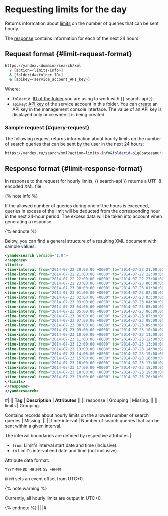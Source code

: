 # Requesting limits for the day

Returns information about [limits](../concepts/limits.md) on the number of queries that can be sent hourly.

The [response](#limit-response-format) contains information for each of the next 24 hours.

## Request format {#limit-request-format}

```bash
https://yandex.<domain>/search/xml
  ? [action=<limits-info>]
  & [folderid=<folder_ID>]
  & [apikey=<service_account_API_key>]
```

Where:

* `folderid`: [ID of the folder](../../resource-manager/operations/folder/get-id.md) you are using to work with {{ search-api }}.
* `apikey`: [API key](../../iam/concepts/authorization/api-key.md) of the service account in this folder. You can [create](../../iam/operations/api-key/create.md) an API key in the management console interface. The value of an API key is displayed only once when it is being created.

### Sample request {#query-request}

The following request returns information about hourly limits on the number of search queries that can be sent by the user in the next 24 hours:

```bash
https://yandex.ru/search/xml?action=limits-info&folderid=b1g8oateeanu********&apikey=AQVN1kJ7f_1dHwW_Ert6p8357XJgzuKEpW********
```

## Response format {#limit-response-format}

In response to the request for hourly limits, {{ search-api }} returns a UTF-8 encoded XML file.

{% note info %}

If the allowed number of queries during one of the hours is exceeded, queries in excess of the limit will be deducted from the corresponding hour in the next 24-hour period. The excess data will be taken into account when generating a response.

{% endnote %}

Below, you can find a general structure of a resulting XML document with sample values.


```xml
<yandexsearch version="1.0">
<response>
<limits>
<time-interval from="2014-07-22 20:00:00 +0000" to="2014-07-22 21:00:00 +0000">500</time-interval>
<time-interval from="2014-07-22 21:00:00 +0000" to="2014-07-22 22:00:00 +0000">450</time-interval>
<time-interval from="2014-07-22 22:00:00 +0000" to="2014-07-22 23:00:00 +0000">590</time-interval>
<time-interval from="2014-07-22 23:00:00 +0000" to="2014-07-23 00:00:00 +0000">600</time-interval>
<time-interval from="2014-07-23 00:00:00 +0000" to="2014-07-23 01:00:00 +0000">300</time-interval>
<time-interval from="2014-07-23 01:00:00 +0000" to="2014-07-23 02:00:00 +0000">200</time-interval>
<time-interval from="2014-07-23 02:00:00 +0000" to="2014-07-23 03:00:00 +0000">500</time-interval>
<time-interval from="2014-07-23 03:00:00 +0000" to="2014-07-23 04:00:00 +0000">500</time-interval>
<time-interval from="2014-07-23 04:00:00 +0000" to="2014-07-23 05:00:00 +0000">500</time-interval>
<time-interval from="2014-07-23 05:00:00 +0000" to="2014-07-23 06:00:00 +0000">100</time-interval>
<time-interval from="2014-07-23 06:00:00 +0000" to="2014-07-23 07:00:00 +0000">100</time-interval>
<time-interval from="2014-07-23 07:00:00 +0000" to="2014-07-23 08:00:00 +0000">100</time-interval>
<time-interval from="2014-07-23 08:00:00 +0000" to="2014-07-23 09:00:00 +0000">100</time-interval>
<time-interval from="2014-07-23 09:00:00 +0000" to="2014-07-23 10:00:00 +0000">200</time-interval>
<time-interval from="2014-07-23 10:00:00 +0000" to="2014-07-23 11:00:00 +0000">300</time-interval>
<time-interval from="2014-07-23 11:00:00 +0000" to="2014-07-23 12:00:00 +0000">300</time-interval>
<time-interval from="2014-07-23 12:00:00 +0000" to="2014-07-23 13:00:00 +0000">300</time-interval>
<time-interval from="2014-07-23 13:00:00 +0000" to="2014-07-23 14:00:00 +0000">300</time-interval>
<time-interval from="2014-07-23 14:00:00 +0000" to="2014-07-23 15:00:00 +0000">300</time-interval>
<time-interval from="2014-07-23 15:00:00 +0000" to="2014-07-23 16:00:00 +0000">300</time-interval>
<time-interval from="2014-07-23 16:00:00 +0000" to="2014-07-23 17:00:00 +0000">400</time-interval>
<time-interval from="2014-07-23 17:00:00 +0000" to="2014-07-23 18:00:00 +0000">500</time-interval>
<time-interval from="2014-07-23 18:00:00 +0000" to="2014-07-23 19:00:00 +0000">500</time-interval>
<time-interval from="2014-07-23 19:00:00 +0000" to="2014-07-23 20:00:00 +0000">600</time-interval>
</limits>
</response>
</yandexsearch>
```


#|
|| **Tag** | **Description** | **Attributes** ||
|| response | Grouping | Missing. ||
|| limits |
Grouping.

Contains records about hourly limits on the allowed number of search queries
| Missing. ||
|| time-interval |
Number of search queries that can be sent within a given interval.

The interval boundaries are defined by respective attributes.|
- `from`: Limit's interval start date and time (inclusive).
- `to` Limit's interval end date and time (not inclusive).

Attribute data format:

```no-highlight
YYYY-MM-DD HH:MM:SS +HHMM
```

`HHMM` sets an event offset from UTC+0.

{% note warning %}

Currently, all hourly limits are output in UTC+0.

{% endnote %}
||
|#
